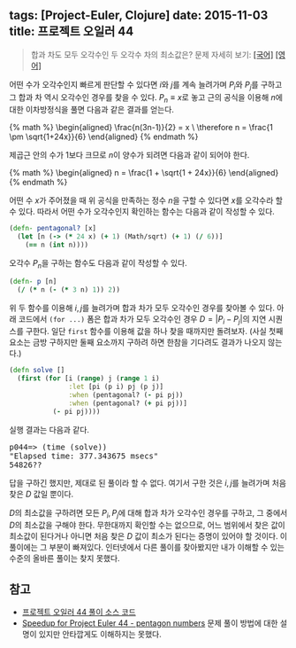 tags: [Project-Euler, Clojure]
date: 2015-11-03
title: 프로젝트 오일러 44
---
> 합과 차도 모두 오각수인 두 오각수 차의 최소값은?
> 문제 자세히 보기: [[국어]](http://euler.synap.co.kr/prob_detail.php?id=44) [[영어]](https://projecteuler.net/problem=44)

어떤 수가 오각수인지 빠르게 판단할 수 있다면 $i$와 $j$를 계속 늘려가며 $P_i$와 $P_j$를 구하고 그 합과 차 역시 오각수인 경우를 찾을 수 있다. $P_n ≡ x$로 놓고 근의 공식을 이용해 $n$에 대한 이차방정식을 풀면 다음과 같은 결과를 얻는다.
<!--more-->

{% math %}
\begin{aligned}
\frac{n(3n-1)}{2} = x \\
\therefore n = \frac{1 \pm \sqrt{1+24x}}{6}
\end{aligned}
{% endmath %}

제곱근 안의 수가 1보다 크므로 $n$이 양수가 되려면 다음과 같이 되어야 한다.

{% math %}
\begin{aligned}
n = \frac{1 + \sqrt{1 + 24x}}{6}
\end{aligned}
{% endmath %}

어떤 수 $x$가 주어졌을 때 위 공식을 만족하는 정수 $n$을 구할 수 있다면 $x$를 오각수라 할 수 있다. 따라서 어떤 수가 오각수인지 확인하는 함수는 다음과 같이 작성할 수 있다.

```clojure
(defn- pentagonal? [x]
  (let [n (-> (* 24 x) (+ 1) (Math/sqrt) (+ 1) (/ 6))]
    (== n (int n))))
```

오각수 $P_n$을 구하는 함수도 다음과 같이 작성할 수 있다.

```clojure
(defn- p [n]
  (/ (* n (- (* 3 n) 1)) 2))
```

위 두 함수를 이용해 $i, j$를 늘려가며 합과 차가 모두 오각수인 경우를 찾아볼 수 있다. 아래 코드에서 `(for ...)` 폼은 합과 차가 모두 오각수인 경우 $D = |P_i - P_j|$의 지연 시퀀스를 구한다. 일단 `first` 함수를 이용해 값을 하나 찾을 때까지만 돌려보자. (사실 첫째 요소는 금방 구하지만 둘째 요소까지 구하려 하면 한참을 기다려도 결과가 나오지 않는다.)

```clojure
(defn solve []
  (first (for [i (range) j (range 1 i)
               :let [pi (p i) pj (p j)]
               :when (pentagonal? (- pi pj))
               :when (pentagonal? (+ pi pj))]
           (- pi pj))))
```

실행 결과는 다음과 같다.

<pre class="console">
p044=> (time (solve))
"Elapsed time: 377.343675 msecs"
54826??
</pre>

답을 구하긴 했지만, 제대로 된 풀이라 할 수 없다. 여기서 구한 것은 $i, j$를 늘려가며 처음 찾은 $D$ 값일 뿐이다.

$D$의 최소값을 구하려면 모든 $P_i, P_j$에 대해 합과 차가 오각수인 경우를 구하고, 그 중에서 $D$의 최소값을 구해야 한다. 무한대까지 확인할 수는 없으므로, 어느 범위에서 찾은 값이 최소값이 된다거나 아니면 처음 찾은 $D$ 값이 최소가 된다는 증명이 있어야 할 것이다. 이 풀이에는 그 부분이 빠져있다. 인터넷에서 다른 풀이를 찾아봤지만 내가 이해할 수 있는 수준의 올바른 풀이는 찾지 못했다.

## 참고
* [프로젝트 오일러 44 풀이 소스 코드](https://github.com/ntalbs/euler/blob/master/src/p044.clj)
* [Speedup for Project Euler 44 - pentagon numbers](http://codereview.stackexchange.com/questions/93232/speedup-for-project-euler-44-pentagon-numbers)
문제 풀이 방법에 대한 설명이 있지만 안타깝게도 이해하지는 못했다.
